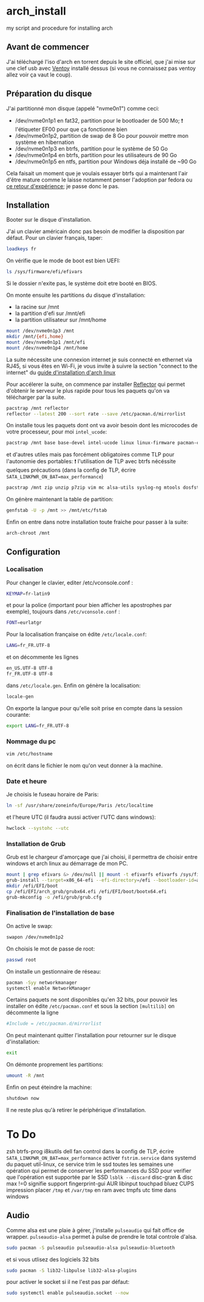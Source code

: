 # arch_install
my script and procedure for installing arch

## Avant de commencer

J'ai téléchargé l'iso d'arch en torrent depuis le site officiel, que j'ai mise sur une clef usb avec [Ventoy](https://www.ventoy.net/en/index.html) installé dessus (si vous ne connaissez pas ventoy allez voir ça vaut le coup).

## Préparation du disque

J'ai partitionné mon disque (appelé "nvme0n1") comme ceci:
- /dev/nvme0n1p1 en fat32, partition pour le bootloader de 500 Mo; :heavy_exclamation_mark: l'étiqueter EF00 pour que ça fonctionne bien
- /dev/nvme0n1p2, partition de swap de 8 Go pour pouvoir mettre mon système en hibernation
- /dev/nvme0n1p3 en btrfs, partition pour le système de 50 Go
- /dev/nvme0n1p4 en btrfs, partition pour les utilisateurs de 90 Go
- /dev/nvme0n1p5 en ntfs, partition pour Windows déja installé de ~90 Go

Cela faisait un moment que je voulais essayer btrfs qui a maintenant l'air d'être mature comme le laisse notamment penser l'adoption par fedora ou [ce retour d'expérience](https://sebsauvage.net/wiki/doku.php?id=btrfs#apres_7_mois_sous_btrfs); je passe donc le pas.

## Installation

Booter sur le disque d'installation.

J'ai un clavier américain donc pas besoin de modifier la disposition par défaut.
Pour un clavier français, taper:
```bash
loadkeys fr
```
On vérifie que le mode de boot est bien UEFI:
```bash
ls /sys/firmware/efi/efivars
```
Si le dossier n'exite pas, le système doit etre booté en BIOS.

On monte ensuite les partitions du disque d'installation:
- la racine sur /mnt
- la partition d'efi sur /mnt/efi
- la partition utilisateur sur /mnt/home
```bash
mount /dev/nvme0n1p3 /mnt
mkdir /mnt/{efi,home}
mount /dev/nvme0n1p1 /mnt/efi
mount /dev/nvme0n1p4 /mnt/home
```

La suite nécessite une connexion internet je suis connecté en ethernet via RJ45, si vous êtes en Wi-Fi, je vous invite à suivre la section "connect to the internet" du [guide d'installation d'arch linux](https://wiki.archlinux.org/index.php/Installation_guide)

Pour accélerer la suite, on commence par installer [Reflector](https://wiki.archlinux.org/index.php/Reflector) qui permet d'obtenir le serveur le plus rapide pour tous les paquets qu'on va télécharger par la suite.
```bash
pacstrap /mnt reflector
reflector --latest 200 --sort rate --save /etc/pacman.d/mirrorlist
```

On installe tous les paquets dont ont va avoir besoin dont les microcodes de votre processeur, pour moi `intel_ucode`:
```bash
pacstrap /mnt base base-devel intel-ucode linux linux-firmware pacman-contrib grub os_prober efibootmgr
```
et d'autres utiles mais pas forcément obligatoires comme TLP pour l'autonomie des portables:
:heavy_exclamation_mark: l'utilisation de TLP avec btrfs nécéssite quelques précautions (dans la config de TLP, écrire `SATA_LINKPWR_ON_BAT=max_performance`)
```bash
pacstrap /mnt zip unzip p7zip vim mc alsa-utils syslog-ng mtools dosfstools lsb-release ntfs-3g exfat-utils bash-completion tlp
```

On génère maintenant la table de partition:
```bash
genfstab -U -p /mnt >> /mnt/etc/fstab
```
Enfin on entre dans notre installation toute fraiche pour passer à la suite:

```bash
arch-chroot /mnt
```

## Configuration

### Localisation
Pour changer le clavier, editer /etc/vconsole.conf :

```bash
KEYMAP=fr-latin9
```
et pour la police (important pour bien afficher les apostrophes par exemple), toujours dans `/etc/vconsole.conf` :
```bash
FONT=eurlatgr
```

Pour la localisation française on édite `/etc/locale.conf`:
```bash
LANG=fr_FR.UTF-8
```
et on décommente les lignes
```bash
en_US.UTF-8 UTF-8
fr_FR.UTF-8 UTF-8
```
dans `/etc/locale.gen`.
Enfin on génère la localisation:
```bash
locale-gen
```
On exporte la langue pour qu'elle soit prise en compte dans la session courante:
```bash
export LANG=fr_FR.UTF-8
```

### Nommage du pc
```bash
vim /etc/hostname
```
on écrit dans le fichier le nom qu'on veut donner à la machine.

### Date et heure
Je choisis le fuseau horaire de Paris:
```bash
ln -sf /usr/share/zoneinfo/Europe/Paris /etc/localtime
```
et l'heure UTC (il faudra aussi activer l'UTC dans windows):
```bash
hwclock --systohc --utc
```

### Installation de Grub

Grub est le chargeur d'amorçage que j'ai choisi, il permettra de choisir entre windows et arch linux au démarrage de mon PC.
```bash
mount | grep efivars &> /dev/null || mount -t efivarfs efivarfs /sys/firmware/efi/efivars
grub-install --target=x86_64-efi --efi-directory=/efi --bootloader-id=arch_grub --recheck
mkdir /efi/EFI/boot
cp /efi/EFI/arch_grub/grubx64.efi /efi/EFI/boot/bootx64.efi
grub-mkconfig -o /efi/grub/grub.cfg
```

### Finalisation de l'installation de base

On active le swap:
```bash
swapon /dev/nvme0n1p2
```

On choisis le mot de passe de root:
```bash
passwd root
```

On installe un gestionnaire de réseau:
```bash
pacman -Syy networkmanager
systemctl enable NetworkManager
```

Certains paquets ne sont disponibles qu'en 32 bits, pour pouvoir les installer on édite `/etc/pacman.conf` et sous la section `[multilib]` on décommente la ligne
```bash
#Include = /etc/pacman.d/mirrorlist
```

On peut maintenant quitter l'installation pour retourner sur le disque d'installation:
```bash
exit
```
On démonte proprement les partitions:
```bash
umount -R /mnt
```

Enfin on peut éteindre la machine:
```bash
shutdown now
```

Il ne reste plus qu'à retirer le périphérique d'installation.

# To Do
zsh
btrfs-prog
i8kutils dell fan control
dans la config de TLP, écrire `SATA_LINKPWR_ON_BAT=max_performance`
activer `fstrim.service` dans systemd du paquet util-linux, ce service trim le ssd toutes les semaines une opération qui permet de conserver les performances du SSD
pour verifier que l'opération est supportée par le SSD `lsblk --discard` disc-gran & disc max !=0 signifie support
fingerprint-gui AUR
libinput touchpad
bluez
CUPS impression
placer `/tmp` et `/var/tmp` en ram avec tmpfs
utc time dans windows

## Audio
Comme alsa est une plaie à gérer, j'installe `pulseaudio` qui fait office de wrapper.
`pulseaudio-alsa` permet à pulse de prendre le total controle d'alsa.
```bash
sudo pacman -S pulseaudio pulseaudio-alsa pulseaudio-bluetooth
```
et si vous utlisez des logiciels 32 bits
```bash
sudo pacman -S lib32-libpulse lib32-alsa-plugins
```

pour activer le socket si il ne l'est pas par défaut:
```bash
sudo systemctl enable pulseaudio.socket --now
```

```bash

```
